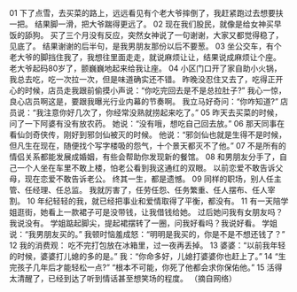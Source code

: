 01
下了点雪，去买菜的路上，远远看见有个老大爷摔倒了，我赶紧跑过去想要扶一把。
结果脚一滑，把大爷踹得更远了。
02
现在我们股民，就像是给女神买早饭的舔狗。
买了三个月没有反应，突然女神说了一句谢谢，大家又都觉得稳了，见底了。
结果谢谢的后半句，是我男朋友那份以后不要葱。
03
坐公交车，有个老大爷的脚挡住我了，我想往里面走走，就说麻烦让让，结果说成麻烦让个座。
老大爷起码80岁了，颤巍巍地起来给我让座。
04
小区门口开了家自助小火锅，我总去吃，吃一次拉一次，但是味道确实还不错。
昨晚没忍住又去了，吃得正开心的时候，店员走我跟前偷摸小声说：“你吃完回去是不是总拉肚子?”
我心一惊，良心店员啊这是，要跟我曝光行业内幕的节奏啊。
我立马好奇问：“你咋知道?”
店员说：“我注意你好几次了，你经常没熟就捞起来吃了。”
05
昨天去买菜的时候，问了一下阿婆有没有放农药。
她说：“没有哦，想吃自己回去放。” 
06
那天同事在看仙剑奇侠传，刚好到邪剑仙被灭的时候。
他说：“邪剑仙也就是生得不是时候，但凡生在现在，随便找个写字楼吸的怨气，十个景天都灭不了他。”
07
不是所有的情侣关系都能发展成婚姻，有些会帮助你发现新的餐馆。
08
和男朋友分手了，自己一个人坐在车里不敢上楼，怕老公看到我这通红的双眼。
以前恋爱不敢告诉父母，现在恋爱不敢告诉老公。
终其一生，都是遗憾。
09
同样的职场，别人任主管、任经理、任总监。
我就厉害了，任劳任怨、任务繁重、任人摆布、任人宰割。
10
年纪轻轻的我，就已经把事业和爱情取得了平衡，都没有。
11
有一天陪学姐逛街，她看上一款裙子可是没带钱，让我借钱给她。
过后她问我有女朋友吗？我说没有。
学姐踮起脚尖，提起裙摆转了一圈，问我好看吗？我说好看。
学姐说：“我男朋友买的。”
我顿时恼羞成怒：“明明是我买的，你是不是不想还钱了？”
12
我的消费观：
吃不完打包放在冰箱里，过一夜再丢掉。
13
婆婆：“以前我年轻的时候，婆婆打儿媳的多的是。”
我：“你命多好，儿媳打婆婆你也赶上了。”
14
“生完孩子几年后才能轻松一点?”
“根本不可能，你死了他都会求你保佑他。”
15
活得太清醒了，已经到达了听到情话甚至想笑场的程度。
（摘自网络）